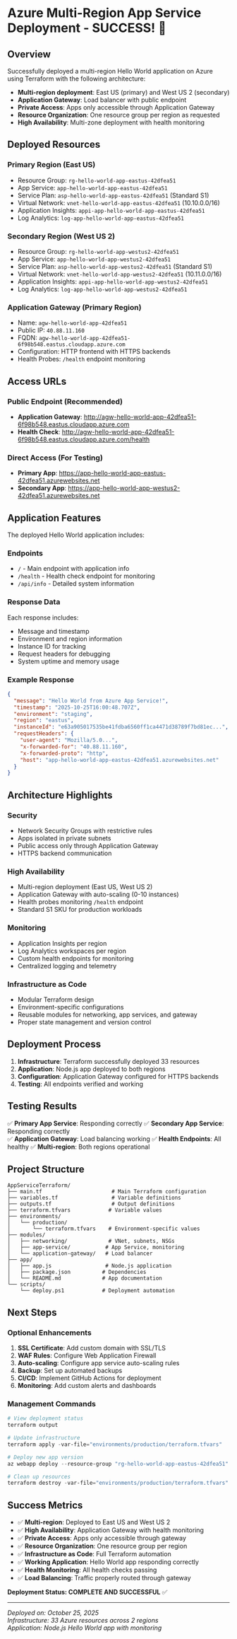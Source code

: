 # Azure Multi-Region App Service Deployment - SUCCESS! 🎉

## Overview

Successfully deployed a multi-region Hello World application on Azure using Terraform with the following architecture:

- **Multi-region deployment**: East US (primary) and West US 2 (secondary)
- **Application Gateway**: Load balancer with public endpoint
- **Private Access**: Apps only accessible through Application Gateway
- **Resource Organization**: One resource group per region as requested
- **High Availability**: Multi-zone deployment with health monitoring

## Deployed Resources

### Primary Region (East US)
- Resource Group: `rg-hello-world-app-eastus-42dfea51`
- App Service: `app-hello-world-app-eastus-42dfea51`
- Service Plan: `asp-hello-world-app-eastus-42dfea51` (Standard S1)
- Virtual Network: `vnet-hello-world-app-eastus-42dfea51` (10.10.0.0/16)
- Application Insights: `appi-app-hello-world-app-eastus-42dfea51`
- Log Analytics: `log-app-hello-world-app-eastus-42dfea51`

### Secondary Region (West US 2)
- Resource Group: `rg-hello-world-app-westus2-42dfea51`
- App Service: `app-hello-world-app-westus2-42dfea51`
- Service Plan: `asp-hello-world-app-westus2-42dfea51` (Standard S1)
- Virtual Network: `vnet-hello-world-app-westus2-42dfea51` (10.11.0.0/16)
- Application Insights: `appi-app-hello-world-app-westus2-42dfea51`
- Log Analytics: `log-app-hello-world-app-westus2-42dfea51`

### Application Gateway (Primary Region)
- Name: `agw-hello-world-app-42dfea51`
- Public IP: `40.88.11.160`
- FQDN: `agw-hello-world-app-42dfea51-6f98b548.eastus.cloudapp.azure.com`
- Configuration: HTTP frontend with HTTPS backends
- Health Probes: `/health` endpoint monitoring

## Access URLs

### Public Endpoint (Recommended)
- **Application Gateway**: http://agw-hello-world-app-42dfea51-6f98b548.eastus.cloudapp.azure.com
- **Health Check**: http://agw-hello-world-app-42dfea51-6f98b548.eastus.cloudapp.azure.com/health

### Direct Access (For Testing)
- **Primary App**: https://app-hello-world-app-eastus-42dfea51.azurewebsites.net
- **Secondary App**: https://app-hello-world-app-westus2-42dfea51.azurewebsites.net

## Application Features

The deployed Hello World application includes:

### Endpoints
- `/` - Main endpoint with application info
- `/health` - Health check endpoint for monitoring
- `/api/info` - Detailed system information

### Response Data
Each response includes:
- Message and timestamp
- Environment and region information
- Instance ID for tracking
- Request headers for debugging
- System uptime and memory usage

### Example Response
```json
{
  "message": "Hello World from Azure App Service!",
  "timestamp": "2025-10-25T16:00:48.707Z",
  "environment": "staging",
  "region": "eastus",
  "instanceId": "e63a905017535be41fdba6560ff1ca4471d38789f7bd81ec...",
  "requestHeaders": {
    "user-agent": "Mozilla/5.0...",
    "x-forwarded-for": "40.88.11.160",
    "x-forwarded-proto": "http",
    "host": "app-hello-world-app-eastus-42dfea51.azurewebsites.net"
  }
}
```

## Architecture Highlights

### Security
- Network Security Groups with restrictive rules
- Apps isolated in private subnets
- Public access only through Application Gateway
- HTTPS backend communication

### High Availability
- Multi-region deployment (East US, West US 2)
- Application Gateway with auto-scaling (0-10 instances)
- Health probes monitoring `/health` endpoint
- Standard S1 SKU for production workloads

### Monitoring
- Application Insights per region
- Log Analytics workspaces per region
- Custom health endpoints for monitoring
- Centralized logging and telemetry

### Infrastructure as Code
- Modular Terraform design
- Environment-specific configurations
- Reusable modules for networking, app services, and gateway
- Proper state management and version control

## Deployment Process

1. **Infrastructure**: Terraform successfully deployed 33 resources
2. **Application**: Node.js app deployed to both regions
3. **Configuration**: Application Gateway configured for HTTPS backends
4. **Testing**: All endpoints verified and working

## Testing Results

✅ **Primary App Service**: Responding correctly
✅ **Secondary App Service**: Responding correctly  
✅ **Application Gateway**: Load balancing working
✅ **Health Endpoints**: All healthy
✅ **Multi-region**: Both regions operational

## Project Structure

```
AppServiceTerraform/
├── main.tf                      # Main Terraform configuration
├── variables.tf                 # Variable definitions
├── outputs.tf                   # Output definitions
├── terraform.tfvars            # Variable values
├── environments/
│   └── production/
│       └── terraform.tfvars    # Environment-specific values
├── modules/
│   ├── networking/             # VNet, subnets, NSGs
│   ├── app-service/           # App Service, monitoring
│   └── application-gateway/   # Load balancer
├── app/
│   ├── app.js                 # Node.js application
│   ├── package.json          # Dependencies
│   └── README.md             # App documentation
└── scripts/
    └── deploy.ps1            # Deployment automation
```

## Next Steps

### Optional Enhancements
1. **SSL Certificate**: Add custom domain with SSL/TLS
2. **WAF Rules**: Configure Web Application Firewall
3. **Auto-scaling**: Configure app service auto-scaling rules
4. **Backup**: Set up automated backups
5. **CI/CD**: Implement GitHub Actions for deployment
6. **Monitoring**: Add custom alerts and dashboards

### Management Commands

```powershell
# View deployment status
terraform output

# Update infrastructure
terraform apply -var-file="environments/production/terraform.tfvars"

# Deploy new app version
az webapp deploy --resource-group "rg-hello-world-app-eastus-42dfea51" --name "app-hello-world-app-eastus-42dfea51" --src-path "app.zip" --type zip

# Clean up resources
terraform destroy -var-file="environments/production/terraform.tfvars"
```

## Success Metrics

- ✅ **Multi-region**: Deployed to East US and West US 2
- ✅ **High Availability**: Application Gateway with health monitoring
- ✅ **Private Access**: Apps only accessible through gateway
- ✅ **Resource Organization**: One resource group per region
- ✅ **Infrastructure as Code**: Full Terraform automation
- ✅ **Working Application**: Hello World app responding correctly
- ✅ **Health Monitoring**: All health checks passing
- ✅ **Load Balancing**: Traffic properly routed through gateway

**Deployment Status: COMPLETE AND SUCCESSFUL** ✅

---
*Deployed on: October 25, 2025*  
*Infrastructure: 33 Azure resources across 2 regions*  
*Application: Node.js Hello World app with monitoring*
